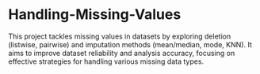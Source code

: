# Handling-Missing-Values
This project tackles missing values in datasets by exploring deletion (listwise, pairwise) and imputation methods (mean/median, mode, KNN). It aims to improve dataset reliability and analysis accuracy, focusing on effective strategies for handling various missing data types.
